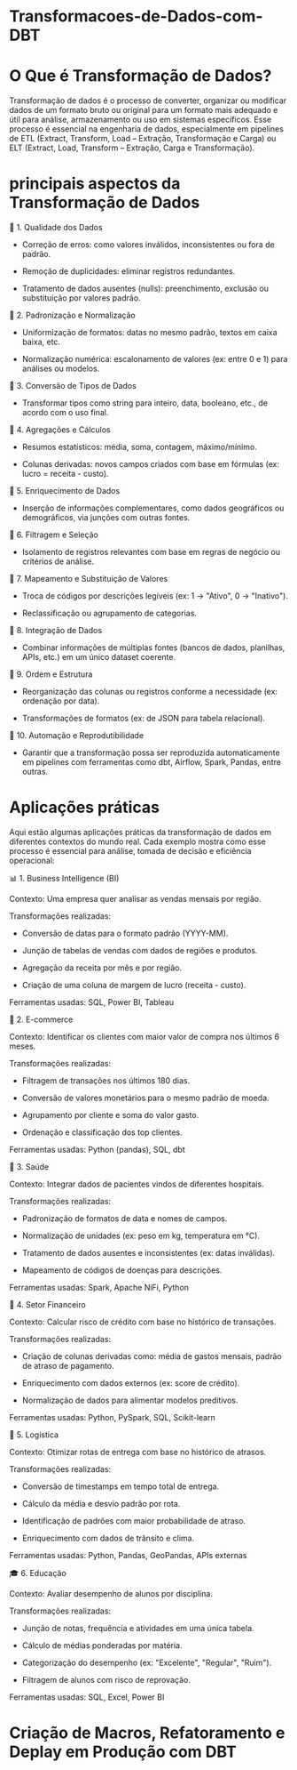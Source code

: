 # Transformacoes-de-Dados-com-DBT

# O Que é Transformação de Dados?

Transformação de dados é o processo de converter, organizar ou modificar dados de um formato bruto ou original para um formato mais adequado e útil para análise, armazenamento ou uso em sistemas específicos.
Esse processo é essencial na engenharia de dados, especialmente em pipelines de ETL (Extract, Transform, Load – Extração, Transformação e Carga) ou ELT (Extract, Load, Transform – Extração, Carga e Transformação).


# principais aspectos da Transformação de Dados

🔹 1. Qualidade dos Dados

* Correção de erros: como valores inválidos, inconsistentes ou fora de padrão.

* Remoção de duplicidades: eliminar registros redundantes.

* Tratamento de dados ausentes (nulls): preenchimento, exclusão ou substituição por valores padrão.


🔹 2. Padronização e Normalização

* Uniformização de formatos: datas no mesmo padrão, textos em caixa baixa, etc.

* Normalização numérica: escalonamento de valores (ex: entre 0 e 1) para análises ou modelos.


🔹 3. Conversão de Tipos de Dados

* Transformar tipos como string para inteiro, data, booleano, etc., de acordo com o uso final.


🔹 4. Agregações e Cálculos

* Resumos estatísticos: média, soma, contagem, máximo/mínimo.

* Colunas derivadas: novos campos criados com base em fórmulas (ex: lucro = receita - custo).


🔹 5. Enriquecimento de Dados

* Inserção de informações complementares, como dados geográficos ou demográficos, via junções com outras fontes.


🔹 6. Filtragem e Seleção

* Isolamento de registros relevantes com base em regras de negócio ou critérios de análise.


🔹 7. Mapeamento e Substituição de Valores

* Troca de códigos por descrições legíveis (ex: 1 → "Ativo", 0 → "Inativo").

* Reclassificação ou agrupamento de categorias.


🔹 8. Integração de Dados

* Combinar informações de múltiplas fontes (bancos de dados, planilhas, APIs, etc.) em um único dataset coerente.


🔹 9. Ordem e Estrutura

* Reorganização das colunas ou registros conforme a necessidade (ex: ordenação por data).

* Transformações de formatos (ex: de JSON para tabela relacional).


🔹 10. Automação e Reprodutibilidade

* Garantir que a transformação possa ser reproduzida automaticamente em pipelines com ferramentas como dbt, Airflow, Spark, Pandas, entre outras.


# Aplicações práticas


Aqui estão algumas aplicações práticas da transformação de dados em diferentes contextos do mundo real. Cada exemplo mostra como esse processo é essencial para análise, tomada de decisão e eficiência operacional:


📊 1. Business Intelligence (BI)

Contexto: Uma empresa quer analisar as vendas mensais por região.

Transformações realizadas:

* Conversão de datas para o formato padrão (YYYY-MM).

* Junção de tabelas de vendas com dados de regiões e produtos.

* Agregação da receita por mês e por região.

* Criação de uma coluna de margem de lucro (receita - custo).

Ferramentas usadas: SQL, Power BI, Tableau


🛒 2. E-commerce

Contexto: Identificar os clientes com maior valor de compra nos últimos 6 meses.

Transformações realizadas:

* Filtragem de transações nos últimos 180 dias.

* Conversão de valores monetários para o mesmo padrão de moeda.

* Agrupamento por cliente e soma do valor gasto.

* Ordenação e classificação dos top clientes.

Ferramentas usadas: Python (pandas), SQL, dbt


🏥 3. Saúde

Contexto: Integrar dados de pacientes vindos de diferentes hospitais.

Transformações realizadas:

* Padronização de formatos de data e nomes de campos.

* Normalização de unidades (ex: peso em kg, temperatura em °C).

* Tratamento de dados ausentes e inconsistentes (ex: datas inválidas).

* Mapeamento de códigos de doenças para descrições.

Ferramentas usadas: Spark, Apache NiFi, Python


🏦 4. Setor Financeiro

Contexto: Calcular risco de crédito com base no histórico de transações.

Transformações realizadas:

* Criação de colunas derivadas como: média de gastos mensais, padrão de atraso de pagamento.

* Enriquecimento com dados externos (ex: score de crédito).

* Normalização de dados para alimentar modelos preditivos.

Ferramentas usadas: Python, PySpark, SQL, Scikit-learn


🚚 5. Logística

Contexto: Otimizar rotas de entrega com base no histórico de atrasos.

Transformações realizadas:

* Conversão de timestamps em tempo total de entrega.

* Cálculo da média e desvio padrão por rota.

* Identificação de padrões com maior probabilidade de atraso.

* Enriquecimento com dados de trânsito e clima.

Ferramentas usadas: Python, Pandas, GeoPandas, APIs externas


🎓 6. Educação

Contexto: Avaliar desempenho de alunos por disciplina.

Transformações realizadas:

* Junção de notas, frequência e atividades em uma única tabela.

* Cálculo de médias ponderadas por matéria.

* Categorização do desempenho (ex: "Excelente", "Regular", "Ruim").

* Filtragem de alunos com risco de reprovação.

Ferramentas usadas: SQL, Excel, Power BI


# Criação de Macros, Refatoramento e Deplay em Produção com DBT
























